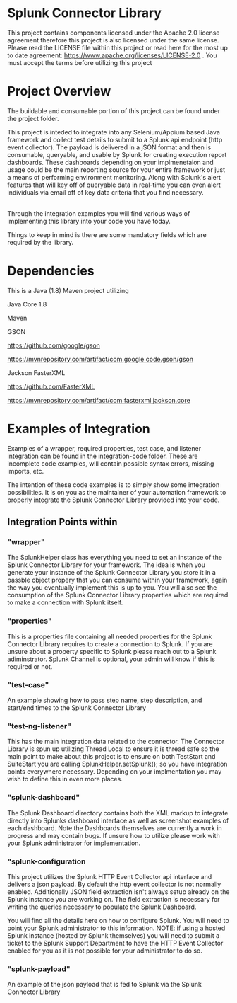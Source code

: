 <h1>Splunk Connector Library</h1>

This project contains components licensed under the Apache 2.0 license agreement therefore this project is also licensed under the same license.  Please read the LICENSE file within this project or read here for the most up to date agreement: https://www.apache.org/licenses/LICENSE-2.0 .  You must accept the terms before utilizing this project

<h1>Project Overview</h1>
The buildable and consumable portion of this project can be found under the project folder.

This project is inteded to integrate into any Selenium/Appium based Java framework and collect test details to submit to a Splunk api endpoint (http event collector).  The payload is delivered in a jSON format and then is consumable, queryable, and usable by Splunk for creating execution report dashboards.  These dashboards depending on your implmenetaion and usage could be the main reporting source for your entire framework or just a means of performing environment monitoring.  Along with Splunk's alert features that will key off of queryable data in real-time you can even alert individuals via email off of key data criteria that you find necessary. <br><br>

Through the integration examples you will find various ways of implementing this library into your code you have today.

Things to keep in mind is there are some mandatory fields which are required by the library.



<h1>Dependencies</h1>
This is a Java (1.8) Maven project utilizing 


Java Core 1.8

Maven

GSON

https://github.com/google/gson

https://mvnrepository.com/artifact/com.google.code.gson/gson

Jackson FasterXML 

https://github.com/FasterXML

https://mvnrepository.com/artifact/com.fasterxml.jackson.core

<h1>Examples of Integration</h1>

Examples of a wrapper, required properties, test case, and listener integration can be found in the integration-code folder. These are incomplete code examples, will contain possible syntax errors, missing imports, etc.

The intention of these code examples is to simply show some integration possibilities. It is on you as the maintainer of your automation framework to properly integrate the Splunk Connector Library provided into your code.

<h2>Integration Points within <integration-examples> </h2>

<h3>"wrapper"</h3>  
The SplunkHelper class has everything you need to set an instance of the Splunk Connector Library for your framework. The idea is when you generate your instance of the Splunk Connector Library you store it in a passble object propery that you can consume within your framework, again the way you eventually implement this is up to you.  You will also see the consumption of the Splunk Connector Library properties which are required to make a connection with Splunk itself.

<h3>"properties"</h3> 
This is a properties file containing all needed properties for the Splunk Connector Library requires to create a connection to Splunk.  If you are unsure about a property specific to Splunk please reach out to a Splunk adiminstrator.  Splunk Channel is optional, your admin will know if this is required or not.

<h3>"test-case"</h3>  
An example showing how to pass step name, step description, and start/end times to the Splunk Connector Library

<h3>"test-ng-listener"</h3> 
This has the main integration data related to the connector.  The Connector Library is spun up utilizing Thread Local to ensure it is thread safe so the main point to make about this project is to ensure on both TestStart and SuiteStart you are calling SplunkHelper.setSplunk(); so you have integration points everywhere necessary.  Depending on your implmentation you may wish to define this in even more places.

<h3>"splunk-dashboard"</h1>
The Splunk Dashboard directory contains both the XML markup to integrate directly into Splunks dashboard interface as well as screenshot examples of each dashboard.  Note the Dashboards themselves are currently a work in progress and may contain bugs.  If unsure how to utilize please work with your Splunk administrator for implementation.

<h3>"splunk-configuration</h1>
This project utilizes the Splunk HTTP Event Collector api interface and delivers a json payload.  By default the http event collector is not normally enabled.  Additionally JSON field extraction isn't always setup already on the Splunk instance you are working on.  The field extraction is necessary for writing the queries necessary to populate the Splunk Dashboard.  

You will find all the details here on how to configure Splunk.  You will need to point your Splunk administrator to this information.  NOTE: if using a hosted Splunk instance (hosted by Splunk themselves) you will need to submit a ticket to the Splunk Support Department to have the HTTP Event Collector enabled for you as it is not possible for your administrator to do so.

<h3>"splunk-payload"</h3>
An example of the json payload that is fed to Splunk via the Splunk Connector Library 
